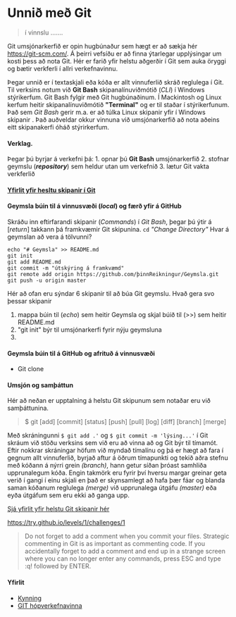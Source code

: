 # Unnið með Git

> í vinnslu .......

Git umsjónarkerfið er opin hugbúnaður sem hægt er að sækja hér https://git-scm.com/. Á þeirri vefsíðu er að finna ýtarlegar upplýsingar um kosti þess að nota Git. Hér er farið yfir helstu aðgerðir í Git sem auka öryggi og bætir verkferli í allri verkefnavinnu. 

Þegar unnið er í textaskjali eða kóða er allt vinnuferlið skráð reglulega í Git. Til verksins notum við **Git Bash** skipanalínuviðmótið (_CLI_) í Windows stýrikerfum. Git Bash fylgir með Git hugbúnaðinum. Í Mackintosh og Linux kerfum heitir skipanalínuviðmótið **"Terminal"**  og er til staðar í stýrikerfunum. Það sem *Git Bash* gerir m.a. er að túlka Linux skipanir yfir í Windows skipanir . Það auðveldar okkur vinnuna við umsjónarkerfið að nota aðeins eitt skipanakerfi óháð stýrirkerfum.
#### Verklag.
Þegar þú byrjar á verkefni þá:
	1. opnar þú **Git Bash** umsjónarkerfið 
	2. stofnar geymslu (_**repository**_) sem heldur utan um verkefnið
	3. lætur Git vakta verkferlið 

#### [Yfirlit yfir hesltu skipanir í Git](Lesefni/github-git-cheat-sheet.pdf)

#### Geymsla búin til á vinnusvæði (_local_) og færð yfir á GitHub

Skráðu inn eftirfarandi skipanir (*Commands*) í *Git Bash*, þegar þú ýtir á [*return*] takkann þá framkvæmir Git skipunina. 
 ``` cd ``` *"Change Directory"* Hvar á geymslan að vera á tölvunni?

```
echo "# Geymsla" >> README.md
git init
git add README.md
git commit -m "útskýring á framkvæmd"
git remote add origin https://github.com/þinnReikningur/Geymsla.git
git push -u origin master
``` 
Hér að ofan eru sýndar 6 skipanir til að búa Git geymslu.
Hvað gera svo þessar skipanir
1. mappa búin til (*echo*) sem heitir Geymsla og skjal búið til (>>) sem heitir README.md 
2. "git init" býr til umsjónarkerfi fyrir nýju geymsluna
3. 

#### Geymsla búin til á GitHub og afrituð á vinnusvæði
 - Git clone

#### Umsjón og samþáttun

Hér að neðan er upptalning á helstu Git skipunum sem notaðar eru við samþáttunina.

> $ git [add] [commit] [status] [push] [pull] [log] [diff] [branch] [merge]

Með skráningunni ``` $ git add .' ``` og ``` $ git commit -m 'lýsing...' ``` í Git skráum við stöðu verksins sem við eru að vinna að og Git býr til tímamót. 
Eftir nokkrar skráningar höfum við myndað tímalínu og þá er hægt að fara í gegnum allt vinnuferlið, byrjað aftur á öðrum tímapunkti og tekið aðra stefnu með kóðann á nýrri grein _(branch)_, hann getur síðan þróast samhliða upprunalegum kóða. Engin takmörk eru fyrir því hversu margar greinar geta verið í gangi í einu skjali en það er skynsamlegt að hafa þær fáar og blanda saman kóðanum reglulega _(merge)_ við upprunalega útgáfu _(master)_ eða eyða útgáfum sem eru ekki að ganga upp. 

[Sjá yfirlit yfir helstu Git skipanir hér](https://github.com/vefhonnun/Git-aefingaverkefni/blob/master/Lesefni/github-git-cheat-sheet.pdf)

https://try.github.io/levels/1/challenges/1

> Do not forget to add a comment when you commit your files. Strategic commenting in Git is as important as commenting code. If you accidentally forget to add a comment and end up in a strange screen where you can no longer enter any commands, press ESC and type :q! followed by ENTER.

#### Yfirlit
* [Kynning](README.md)
* [GIT hópverkefnavinna](Hópverkefnavinna.md)